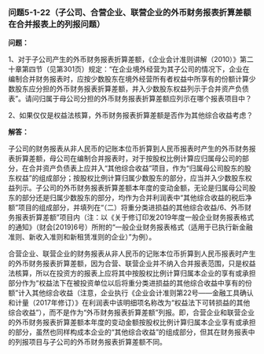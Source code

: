 ### 问题5-1-22（子公司、合营企业、联营企业的外币财务报表折算差额在合并报表上的列报问题）

**问题：**

1、对于子公司产生的外币财务报表折算差额，《企业会计准则讲解（2010）》第二十章第四节（见第301页）规定：“在企业境外经营为其子公司的情况下，企业在编制合并财务报表时，应按少数股东在境外经营所有者权益中所享有的份额计算少数股东应分担的外币财务报表折算差额，并入少数股东权益列示于合并资产负债表”。请问归属于母公司分担的外币财务报表折算差额应列示在哪个报表项目中？

2、如果仅仅是权益法核算，外币财务报表折算差额是否作为其他综合收益考虑？

**解答：**

子公司的财务报表从非人民币的记账本位币折算到人民币报表时产生的外币财务报表折算差额，母公司在编制合并报表时，对于按股权比例计算应归属母公司的部分，在合并资产负债表上应并入“其他综合收益”项目，作为“归属母公司股东的股东权益”的组成部分；按股权比例计算归属少数股东的部分，应当并入少数股东权益列示。子公司的外币财务报表折算差额本年度的变动金额，无论是归属母公司股东的部分还是归属少数股东的部分，均作为合并利润表中“其他综合收益的税后净额”项目的组成部分，并填列在“（二）将重分类进损益的其他综合收益/6、外币财务报表折算差额”项目内（注：以《关于修订印发2019年度一般企业财务报表格式的通知》（财会[2019]6号）所附的“一般企业财务报表格式（适用于已执行新金融准则、新收入准则和新租赁准则的企业）”为例）。

合营企业、联营企业的财务报表从非人民币的记账本位币折算到人民币报表时产生的外币财务报表折算差额，因为合营、联营企业并不纳入合并报表范围，只是权益法核算，所以在投资方的报表上应将其中按股权比例计算归属本企业的享有或承担部分作为“权益法下在被投资单位以后将重分类进损益的其他综合收益中享有的份额”计入其他综合收益（注意，企业执行《企业会计准则第22号——金融工具确认和计量（2017年修订）》在利润表中该明细项名称改为“权益法下可转损益的其他综合收益”），而不是作为“外币财务报表折算差额”列报。即，合营企业和联营企业的外币财务报表折算差额本年度的变动金额按股权比例计算归属本企业享有或承担的部分，虽然也同样构成本企业的“其他综合收益”的组成部分，但其在财务报表中的列报项目与子公司的外币财务报表折算差额不同。